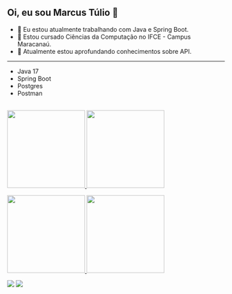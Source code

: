 ## Oi, eu sou Marcus Túlio 👋

- 🔭 Eu estou atualmente trabalhando com Java e Spring Boot.
- 🌱 Estou cursado Ciências da Computação no IFCE - Campus Maracanaú.
- 👾 Atualmente estou aprofundando conhecimentos sobre API.

<hr size="5" width="100%"><ul>
  
  <li>Java 17</li>
  <li>Spring Boot</li>
  <li>Postgres</li>
  <li>Postman</li>
</ul>
<br/>
<div>
  <a href="https://github.com/sMarcusT">
  <img height="180em" src="https://github-readme-stats.vercel.app/api?username=Marcus-Tulio&show_icons=true&theme=dark&include_all_commits=true&count_private=true"/>
  <img height="180em" src="https://github-readme-stats.vercel.app/api/top-langs/?username=Marcus-Tulio&layout=compact&langs_count=7&theme=dark"/>
</div>

<p align="left">
  <img height="180em" src="https://github-readme-streak-stats.herokuapp.com/?user=sMarcusT" />
  <img height="180em" src="https://user-images.githubusercontent.com/22433243/121538215-faa36d80-c9da-11eb-9dce-0def2d07ff62.gif" />
</p> 
  
<div>
  <a href = "mailto:zMarcust.st@gmail.com"><img src="https://img.shields.io/badge/-Gmail-%23333?style=for-the-badge&logo=gmail&logoColor=white" target="_blank"></a>
  <a href="https://www.linkedin.com/in/marcus-t%C3%BAlio-856a0a1a0/" target="_blank"><img src="https://img.shields.io/badge/-LinkedIn-%230077B5?style=for-the-badge&logo=linkedin&logoColor=white" target="_blank"></a>  
</div>
